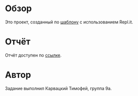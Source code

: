 # Обзор
Это проект, созданный по [шаблону](https://github.com/maryiad/project-forlab3-tp) с использованием Repl.it. 

# Отчёт
Отчёт доступен по [ссылке](docs/REPORT.md).

# Автор
Задание выполнил Карвацкий Тимофей, группа 9а.
